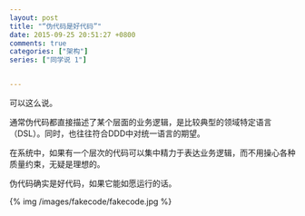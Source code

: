 ```yaml
---
layout: post
title: "“伪代码是好代码”"
date: 2015-09-25 20:51:27 +0800
comments: true
categories: ["架构"]
series: ["同学说 1"]


---
```




可以这么说。

<!-- more -->

通常伪代码都直接描述了某个层面的业务逻辑，是比较典型的领域特定语言（DSL）。同时，也往往符合DDD中对统一语言的期望。

在系统中，如果有一个层次的代码可以集中精力于表达业务逻辑，而不用操心各种质量约束，无疑是理想的。

伪代码确实是好代码，如果它能如愿运行的话。

{% img  /images/fakecode/fakecode.jpg %}
